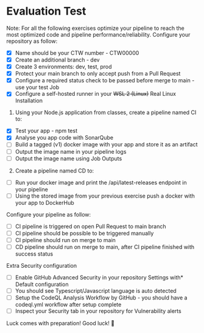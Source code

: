 # Evaluation Test

Note: For all the following exercises optimize your pipeline to reach the most optimized code and pipeline performance/reliability.
Configure your repository as follow:

- [x]   Name should be your CTW number - CTW00000
- [x]   Create an additional branch - dev
- [x]   Create 3 environments: dev, test, prod
- [x]   Protect your main branch to only accept push from a Pull Request
- [x]   Configure a required status check to be passed before merge to main - use your test Job
- [x]   Configure a self-hosted runner in your ~~WSL 2 (Linux)~~ Real Linux Installation

1. Using your Node.js application from classes, create a pipeline named CI to:

- [x]   Test your app - npm test
- [x]   Analyse you app code with SonarQube
- [ ]   Build a tagged (v1) docker image with your app and store it as an artifact
- [ ]   Output the image name in your pipeline logs
- [ ]   Output the image name using Job Outputs

2. Create a pipeline named CD to:

- [ ]   Run your docker image and print the /api/latest-releases endpoint in your pipeline
- [ ]   Using the stored image from your previous exercise push a docker with your app to DockerHub

Configure your pipeline as follow:

- [ ]   CI pipeline is triggered on open Pull Request to main branch
- [ ]   CI pipeline should be possible to be triggered manually
- [ ]   CI pipeline should run on merge to main
- [ ]   CD pipeline should run on merge to main, after CI pipeline finished with success status

Extra Security configuration

- [ ]   Enable GitHub Advanced Security in your repository Settings with*  Default configuration
- [ ]   You should see Typescript/Javascript language is auto detected
- [ ]   Setup the CodeQL Analysis Workflow by GitHub - you should have a codeql.yml workflow after setup complete
- [ ]   Inspect your Security tab in your repository for Vulnerability alerts

Luck comes with preparation! Good luck! 🤗